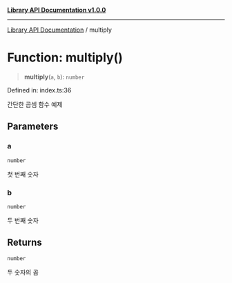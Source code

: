 [**Library API Documentation v1.0.0**](../README.md)

***

[Library API Documentation](../globals.md) / multiply

# Function: multiply()

> **multiply**(`a`, `b`): `number`

Defined in: index.ts:36

간단한 곱셈 함수 예제

## Parameters

### a

`number`

첫 번째 숫자

### b

`number`

두 번째 숫자

## Returns

`number`

두 숫자의 곱
